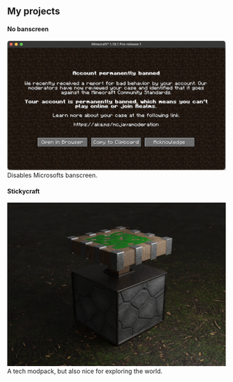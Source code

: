 ## My projects

#### No banscreen
[![](..\images\banscreen.png)](https://www.curseforge.com/minecraft/mc-mods/no-banscreen)
Disables Microsofts banscreen.

#### Stickycraft
[![](..\images\realistic_sticky_piston.png)](https://www.curseforge.com/minecraft/modpacks/stickycraft)
A tech modpack, but also nice for exploring the world.
